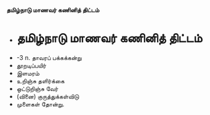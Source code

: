 **தமிழ்நாடு மாணவர் கணினித் திட்டம்**
- # தமிழ்நாடு மாணவர் கணினித் திட்டம்
- -3 n. தாவரப் பக்கக்கன்று
- தூறடிப்பயிர்
- இளமரம்
- உறிஞ்சு தளிர்க்கை
- ஒட்டுறிஞ்சு  வேர்
- (வினை) குருத்துக்கள்விடு
- முளைகள் தோன்று.


